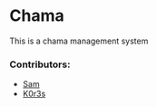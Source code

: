 # Chama
This is a chama management system

### Contributors:
- [Sam](https://github.com/Samnji/)
- [K0r3s](https://github.com/0xAckerMan)